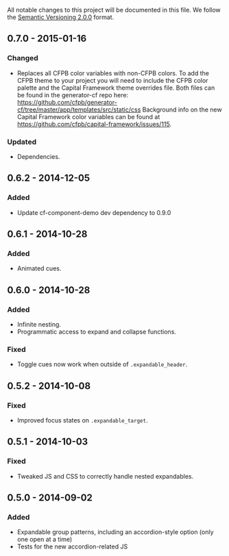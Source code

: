 All notable changes to this project will be documented in this file.
We follow the [Semantic Versioning 2.0.0](http://semver.org/) format.


## 0.7.0 - 2015-01-16

### Changed
- Replaces all CFPB color variables with non-CFPB colors. To add the CFPB theme
  to your project you will need to include the CFPB color palette and the
  Capital Framework theme overrides file. Both files can be found in the
  generator-cf repo here:
  <https://github.com/cfpb/generator-cf/tree/master/app/templates/src/static/css>
  Background info on the new Capital Framework color variables can be found at
  <https://github.com/cfpb/capital-framework/issues/115>.

### Updated
- Dependencies.


## 0.6.2 - 2014-12-05

### Added
- Update cf-component-demo dev dependency to 0.9.0


## 0.6.1 - 2014-10-28

### Added
- Animated cues.


## 0.6.0 - 2014-10-28

### Added
- Infinite nesting.
- Programmatic access to expand and collapse functions.

### Fixed
- Toggle cues now work when outside of `.expandable_header`.


## 0.5.2 - 2014-10-08

### Fixed
- Improved focus states on `.expandable_target`.


## 0.5.1 - 2014-10-03

### Fixed
- Tweaked JS and CSS to correctly handle nested expandables.


## 0.5.0 - 2014-09-02

### Added
- Expandable group patterns, including an accordion-style option
  (only one open at a time)
- Tests for the new accordion-related JS

